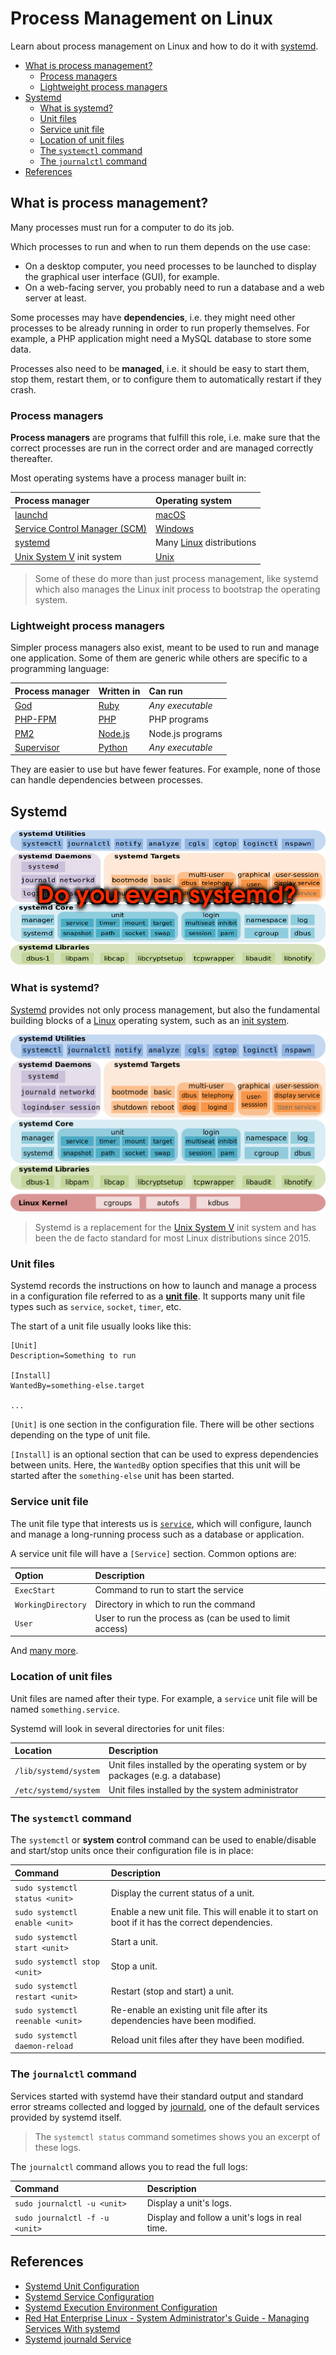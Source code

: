 # Process Management on Linux

Learn about process management on Linux and how to do it with [systemd][systemd].

<!-- slide-include ../../BANNER.md -->

<!-- START doctoc generated TOC please keep comment here to allow auto update -->
<!-- DON'T EDIT THIS SECTION, INSTEAD RE-RUN doctoc TO UPDATE -->

- [What is process management?](#what-is-process-management)
  - [Process managers](#process-managers)
  - [Lightweight process managers](#lightweight-process-managers)
- [Systemd](#systemd)
  - [What is systemd?](#what-is-systemd)
  - [Unit files](#unit-files)
  - [Service unit file](#service-unit-file)
  - [Location of unit files](#location-of-unit-files)
  - [The `systemctl` command](#the-systemctl-command)
  - [The `journalctl` command](#the-journalctl-command)
- [References](#references)

<!-- END doctoc generated TOC please keep comment here to allow auto update -->





## What is process management?

Many processes must run for a computer to do its job.

Which processes to run and when to run them depends on the use case:

* On a desktop computer, you need processes to be launched to display the graphical user interface (GUI), for example.
* On a web-facing server, you probably need to run a database and a web server at least.

Some processes may have **dependencies**,
i.e. they might need other processes to be already running in order to run properly themselves.
For example, a PHP application might need a MySQL database to store some data.

Processes also need to be **managed**, i.e. it should be easy to start them, stop them, restart them,
or to configure them to automatically restart if they crash.

### Process managers

**Process managers** are programs that fulfill this role,
i.e. make sure that the correct processes are run in the correct order and are managed correctly thereafter.

Most operating systems have a process manager built in:

Process manager                              | Operating system
:---                                         | :---
[launchd][launchd]                           | [macOS][macos]
[Service Control Manager (SCM)][windows-scm] | [Windows][windows]
[systemd][systemd]                           | Many [Linux][linux] distributions
[Unix System V][unix-system-v] init system   | [Unix][unix]

> Some of these do more than just process management,
> like systemd which also manages the Linux init process to bootstrap the operating system.

### Lightweight process managers

Simpler process managers also exist,
meant to be used to run and manage one application.
Some of them are generic while others are specific to a programming language:

Process manager           | Written in       | Can run
:---                      | :---             | :---
[God][god]                | [Ruby][ruby]     | *Any executable*
[PHP-FPM][php-fpm]        | [PHP][php]       | PHP programs
[PM2][pm2]                | [Node.js][node]  | Node.js programs
[Supervisor][supervisord] | [Python][python] | *Any executable*

They are easier to use but have fewer features.
For example, none of those can handle dependencies between processes.





## Systemd

<!-- slide-front-matter class: center, middle -->

<img class='w70' src='images/systemd.png' />

### What is systemd?

[Systemd][systemd] provides not only process management,
but also the fundamental building blocks of a [Linux][linux] operating system,
such as an [init system][init].

<p class='center'><img class='w80' src='images/systemd-components.png' /></p>

> Systemd is a replacement for the [Unix System V][unix-system-v] init system
> and has been the de facto standard for most Linux distributions since 2015.

### Unit files

Systemd records the instructions on how to launch and manage a process in a configuration file referred to as a [**unit file**][systemd-unit].
It supports many unit file types such as `service`, `socket`, `timer`, etc.

The start of a unit file usually looks like this:

```
[Unit]
Description=Something to run

[Install]
WantedBy=something-else.target

...
```

`[Unit]` is one section in the configuration file.
There will be other sections depending on the type of unit file.

`[Install]` is an optional section that can be used to express dependencies between units.
Here, the `WantedBy` option specifies that this unit will be started after the `something-else` unit has been started.

### Service unit file

The unit file type that interests us is [`service`][systemd-service],
which will configure, launch and manage a long-running process such as a database or application.

A service unit file will have a `[Service]` section.
Common options are:

Option             | Description
:---               | :---
`ExecStart`        | Command to run to start the service
`WorkingDirectory` | Directory in which to run the command
`User`             | User to run the process as (can be used to limit access)

And [many more][systemd-service-options].

### Location of unit files

Unit files are named after their type.
For example, a `service` unit file will be named `something.service`.

Systemd will look in several directories for unit files:

Location              | Description
:---                  | :---
`/lib/systemd/system` | Unit files installed by the operating system or by packages (e.g. a database)
`/etc/systemd/system` | Unit files installed by the system administrator

### The `systemctl` command

<!-- slide-front-matter class: commands-table -->

The `systemctl` or **system** **c**on**t**ro**l** command can be used to enable/disable and start/stop units once their configuration file is in place:

Command                          | Description
:------------------------------- | :-----------------------------------------------------------------------------------------------
`sudo systemctl status <unit>`   | Display the current status of a unit.
`sudo systemctl enable <unit>`   | Enable a new unit file. This will enable it to start on boot if it has the correct dependencies.
`sudo systemctl start <unit>`    | Start a unit.
`sudo systemctl stop <unit>`     | Stop a unit.
`sudo systemctl restart <unit>`  | Restart (stop and start) a unit.
`sudo systemctl reenable <unit>` | Re-enable an existing unit file after its dependencies have been modified.
`sudo systemctl daemon-reload`   | Reload unit files after they have been modified.

### The `journalctl` command

<!-- slide-front-matter class: commands-table -->

Services started with systemd have their standard output and standard error streams collected and logged by [journald][systemd-journald],
one of the default services provided by systemd itself.

> The `systemctl status` command sometimes shows you an excerpt of these logs.

The `journalctl` command allows you to read the full logs:

Command                        | Description
:---                           | :---
`sudo journalctl -u <unit>`    | Display a unit's logs.
`sudo journalctl -f -u <unit>` | Display and follow a unit's logs in real time.





## References

* [Systemd Unit Configuration][systemd-unit]
* [Systemd Service Configuration][systemd-service]
* [Systemd Execution Environment Configuration][systemd-exec]
* [Red Hat Enterprise Linux - System Administrator's Guide - Managing Services With systemd](https://access.redhat.com/documentation/en-us/red_hat_enterprise_linux/7/html/system_administrators_guide/chap-managing_services_with_systemd)
* [Systemd journald Service][systemd-journald]






[god]: http://godrb.com/
[init]: https://en.wikipedia.org/wiki/Init
[launchd]: https://en.wikipedia.org/wiki/Launchd
[linux]: https://en.wikipedia.org/wiki/Linux
[macos]: https://en.wikipedia.org/wiki/MacOS
[node]: https://nodejs.org/en/
[pm2]: http://pm2.keymetrics.io/
[php]: http://www.php.net/
[php-fpm]: http://php.net/manual/en/install.fpm.php
[ruby]: https://www.ruby-lang.org/
[python]: https://www.python.org/
[supervisord]: http://supervisord.org/
[systemd]: https://en.wikipedia.org/wiki/Systemd
[systemd-exec]: https://www.freedesktop.org/software/systemd/man/systemd.exec.html
[systemd-journald]: https://www.freedesktop.org/software/systemd/man/systemd-journald.service.html
[systemd-service]: https://www.freedesktop.org/software/systemd/man/systemd.service.html
[systemd-service-options]: https://www.freedesktop.org/software/systemd/man/systemd.service.html#Options
[systemd-unit]: https://www.freedesktop.org/software/systemd/man/systemd.unit.html
[unix]: https://en.wikipedia.org/wiki/Unix
[unix-system-v]: https://en.wikipedia.org/wiki/UNIX_System_V
[windows]: https://en.wikipedia.org/wiki/Microsoft_Windows
[windows-scm]: https://en.wikipedia.org/wiki/Service_Control_Manager
